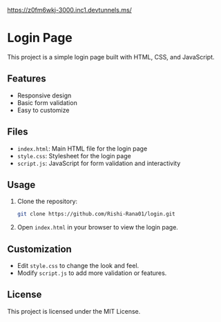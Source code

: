 https://z0fm6wkj-3000.inc1.devtunnels.ms/
# Login Page

This project is a simple login page built with HTML, CSS, and JavaScript.

## Features
- Responsive design
- Basic form validation
- Easy to customize

## Files
- `index.html`: Main HTML file for the login page
- `style.css`: Stylesheet for the login page
- `script.js`: JavaScript for form validation and interactivity

## Usage
1. Clone the repository:
   ```sh
   git clone https://github.com/Rishi-Rana01/login.git
   ```
2. Open `index.html` in your browser to view the login page.

## Customization
- Edit `style.css` to change the look and feel.
- Modify `script.js` to add more validation or features.

## License
This project is licensed under the MIT License.
